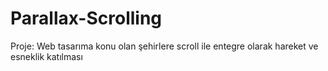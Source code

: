 # Parallax-Scrolling
 Proje: Web tasarıma konu olan şehirlere scroll ile entegre olarak hareket ve esneklik katılması

